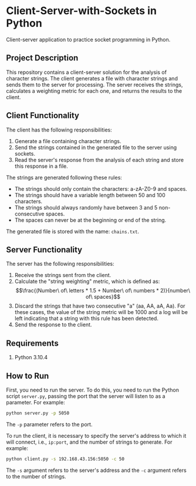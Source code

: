 # Client-Server-with-Sockets in Python

Client-server application to practice socket programming in Python.

## Project Description

This repository contains a client-server solution for the analysis of character strings. The client generates a file with character strings and sends them to the server for processing. The server receives the strings, calculates a weighting metric for each one, and returns the results to the client.

## Client Functionality

The client has the following responsibilities:

1. Generate a file containing character strings.
2. Send the strings contained in the generated file to the server using sockets.
3. Read the server's response from the analysis of each string and store this response in a file.

The strings are generated following these rules:

- The strings should only contain the characters: a-zA-Z0-9 and spaces.
- The strings should have a variable length between 50 and 100 characters.
- The strings should always randomly have between 3 and 5 non-consecutive spaces.
- The spaces can never be at the beginning or end of the string.

The generated file is stored with the name: `chains.txt`.

## Server Functionality

The server has the following responsibilities:

1. Receive the strings sent from the client.
2. Calculate the "string weighting" metric, which is defined as: $$\frac{(Number\ of\ letters * 1.5 + Number\ of\ numbers * 2)}{number\ of\ spaces}$$
3. Discard the strings that have two consecutive "a" (aa, AA, aA, Aa). For these cases, the value of the string metric will be 1000 and a log will be left indicating that a string with this rule has been detected.
4. Send the response to the client.

## Requirements

1. Python 3.10.4

## How to Run

First, you need to run the server. To do this, you need to run the Python script `server.py`, passing the port that the server will listen to as a parameter. For example:

```bash
python server.py -p 5050
```

The `-p` parameter refers to the port.

To run the client, it is necessary to specify the server's address to which it will connect, i.e., `ip:port`, and the number of strings to generate. For example:

```bash
python client.py -s 192.168.43.156:5050 -c 50
```

The `-s` argument refers to the server's address and the `-c` argument refers to the number of strings.
